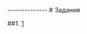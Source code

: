 -------------- # Задания

##1.
[1](https://github.com/user-attachments/assets/538458f3-bba5-48d0-8baa-ec15dbffe968)
